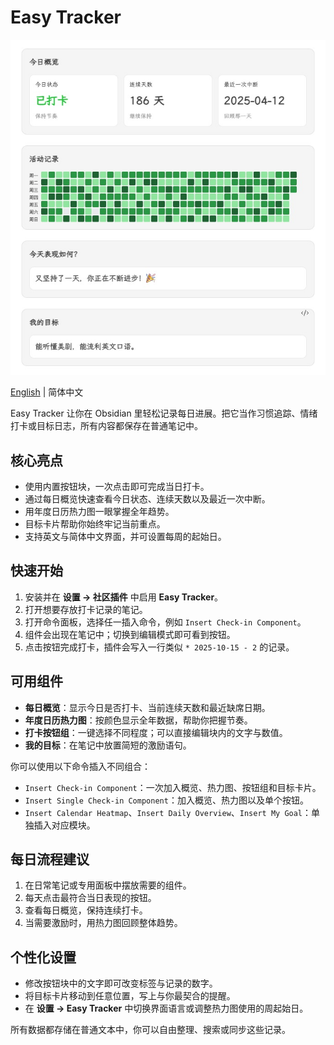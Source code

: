 # Easy Tracker

![Easy Tracker截图](./screenshots/easy-tracker-screenshot-zh-cn.jpeg)

[English](https://github.com/hunter-ji/obsidian-easy-tracker#easy-tracker)  | 简体中文

Easy Tracker 让你在 Obsidian 里轻松记录每日进展。把它当作习惯追踪、情绪打卡或目标日志，所有内容都保存在普通笔记中。

## 核心亮点
- 使用内置按钮块，一次点击即可完成当日打卡。
- 通过每日概览快速查看今日状态、连续天数以及最近一次中断。
- 用年度日历热力图一眼掌握全年趋势。
- 目标卡片帮助你始终牢记当前重点。
- 支持英文与简体中文界面，并可设置每周的起始日。

## 快速开始
1. 安装并在 **设置 → 社区插件** 中启用 **Easy Tracker**。
2. 打开想要存放打卡记录的笔记。
3. 打开命令面板，选择任一插入命令，例如 `Insert Check-in Component`。
4. 组件会出现在笔记中；切换到编辑模式即可看到按钮。
5. 点击按钮完成打卡，插件会写入一行类似 `* 2025-10-15 - 2` 的记录。

## 可用组件
- **每日概览**：显示今日是否打卡、当前连续天数和最近缺席日期。
- **年度日历热力图**：按颜色显示全年数据，帮助你把握节奏。
- **打卡按钮组**：一键选择不同程度；可以直接编辑块内的文字与数值。
- **我的目标**：在笔记中放置简短的激励语句。

你可以使用以下命令插入不同组合：
- `Insert Check-in Component`：一次加入概览、热力图、按钮组和目标卡片。
- `Insert Single Check-in Component`：加入概览、热力图以及单个按钮。
- `Insert Calendar Heatmap`、`Insert Daily Overview`、`Insert My Goal`：单独插入对应模块。

## 每日流程建议
1. 在日常笔记或专用面板中摆放需要的组件。
2. 每天点击最符合当日表现的按钮。
3. 查看每日概览，保持连续打卡。
4. 当需要激励时，用热力图回顾整体趋势。

## 个性化设置
- 修改按钮块中的文字即可改变标签与记录的数字。
- 将目标卡片移动到任意位置，写上与你最契合的提醒。
- 在 **设置 → Easy Tracker** 中切换界面语言或调整热力图使用的周起始日。

所有数据都存储在普通文本中，你可以自由整理、搜索或同步这些记录。
